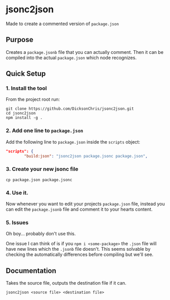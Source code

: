 # jsonc2json

Made to create a commented version of `package.json`

## Purpose

Creates a `package.jsonb` file that you can actually comment. Then it can be compiled into the actual `package.json` which node recognizes.


## Quick Setup

### 1. Install the tool

From the project root run:

```shell
git clone https://github.com/DicksonChris/jsonc2json.git
cd jsonc2json
npm install -g .
```

### 2. Add one line to `package.json`

Add the following line to `package.json` inside the `scripts` object:

```json
"scripts": {
        "build:json": "jsonc2json package.jsonc package.json",
```

### 3. Create your new jsonc file

```shell
cp package.json package.jsonc
```

### 4. Use it. 

Now whenever you want to edit your projects `package.json` file, instead you can edit the `package.jsonb` file and comment it to your hearts content.

### 5. Issues

Oh boy... probably don't use this. 

One issue I can think of is if you `npm i <some-package>` the `.json` file will have new lines which the `.jsonb` file doesn't. This seems solvable by checking the automatically differences before compiling but we'll see.


## Documentation

Takes the source file, outputs the destination file if it can.

```shell
jsonc2json <source file> <destination file>
```

